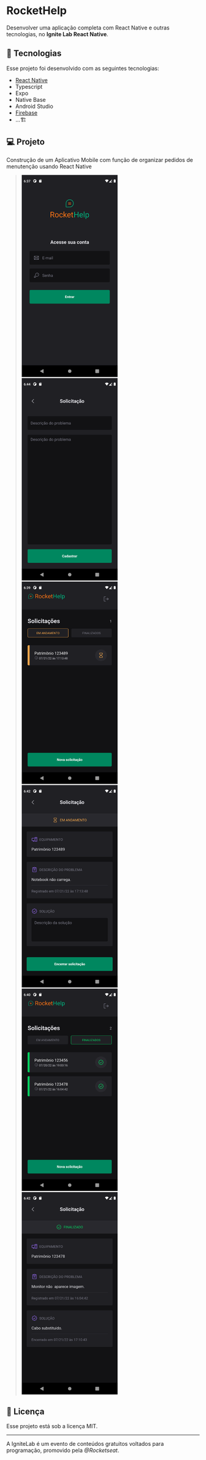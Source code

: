 # RocketHelp

Desenvolver uma aplicação completa com React Native e outras tecnologias, no **Ignite Lab React Native**.

## 🚀 Tecnologias

Esse projeto foi desenvolvido com as seguintes tecnologias:

- <a href="https://react-native.rocketseat.dev/">React Native</a> 
- Typescript
- Expo
- Native Base
- Android Studio
- <a href="https://firebase.google.com">Firebase</a>
- ...🏗️

## 💻 Projeto

Construção de um Aplicativo Mobile com função de organizar pedidos de menutenção usando React Native


> <img src="images/login.png" width="250">&emsp; <img src="images/new.png" width="250">&emsp; <img src="images/status.png" width="250">
> <img src="images/description2.png" width="250">&emsp; <img src="images/statusend.png" width="250">&emsp; <img src="images/description.png" width="250">


## :memo: Licença

Esse projeto está sob a licença MIT.

---

A IgniteLab é um evento de conteúdos gratuitos voltados para programação, promovido pela *@Rocketseat*.